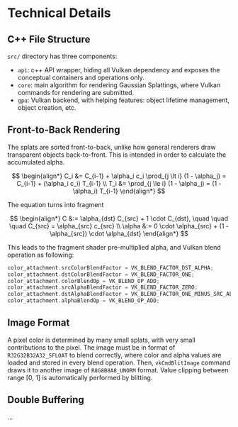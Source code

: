 # Technical Details

## C++ File Structure
`src/` directory has three components:
- `api`: c++ API wrapper, hiding all Vulkan dependency and exposes the conceptual containers and operations only.
- `core`: main algorithm for rendering Gaussian Splattings, where Vulkan commands for rendering are submitted.
- `gpu`: Vulkan backend, with helping features: object lifetime management, object creation, etc.

## Front-to-Back Rendering
The splats are sorted front-to-back, unlike how general renderers draw transparent objects back-to-front.
This is intended in order to calculate the accumulated alpha.

$$
\begin{align*}
C_i &= C_{i-1} + \alpha_i c_i \prod_{j \lt i} (1 - \alpha_j) = C_{i-1} + (\alpha_i c_i) T_{i-1} \\
T_i &= \prod_{j \le i} (1 - \alpha_j) = (1 - \alpha_i) T_{i-1}
\end{align*}
$$

The equation turns into fragment

$$
\begin{align*}
C &:= \alpha_{dst} C_{src} + 1 \cdot C_{dst}, \quad \quad \quad C_{src} = \alpha_{src} c_{src} \\
\alpha &:= 0 \cdot \alpha_{src} + (1 - \alpha_{src}) \cdot \alpha_{dst}
\end{align*}
$$

This leads to the fragment shader pre-multiplied alpha, and Vulkan blend operation as following:
```c++
color_attachment.srcColorBlendFactor = VK_BLEND_FACTOR_DST_ALPHA;
color_attachment.dstColorBlendFactor = VK_BLEND_FACTOR_ONE;
color_attachment.colorBlendOp = VK_BLEND_OP_ADD;
color_attachment.srcAlphaBlendFactor = VK_BLEND_FACTOR_ZERO;
color_attachment.dstAlphaBlendFactor = VK_BLEND_FACTOR_ONE_MINUS_SRC_ALPHA;
color_attachment.alphaBlendOp = VK_BLEND_OP_ADD;
```

## Image Format
A pixel color is determined by many small splats, with very small contributions to the pixel.
The image must be in format of `R32G32B32A32_SFLOAT` to blend correctly, where color and alpha values are loaded and stored in every blend operation.
Then, `vkCmdBlitImage` command draws it to another image of `R8G8B8A8_UNORM` format.
Value clipping between range [0, 1] is automatically performed by blitting.

## Double Buffering
...
